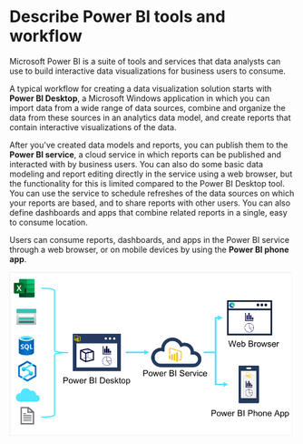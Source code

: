 # Describe Power BI tools and workflow

Microsoft Power BI is a suite of tools and services that data analysts can use to build interactive data visualizations for business users to consume.

A typical workflow for creating a data visualization solution starts with **Power BI Desktop**, a Microsoft Windows application in which you can import data from a wide range of data sources, combine and organize the data from these sources in an analytics data model, and create reports that contain interactive visualizations of the data.

After you've created data models and reports, you can publish them to the **Power BI service**, a cloud service in which reports can be published and interacted with by business users. You can also do some basic data modeling and report editing directly in the service using a web browser, but the functionality for this is limited compared to the Power BI Desktop tool. You can use the service to schedule refreshes of the data sources on which your reports are based, and to share reports with other users. You can also define dashboards and apps that combine related reports in a single, easy to consume location.

Users can consume reports, dashboards, and apps in the Power BI service through a web browser, or on mobile devices by using the **Power BI phone app**.

![Power BI Flow](./power_bi_flow.png)